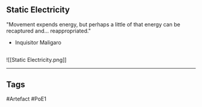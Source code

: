 ## Static Electricity
"Movement expends energy, but perhaps a little of that energy
can be recaptured and... reappropriated."
- Inquisitor Maligaro
##
![[Static Electricity.png]]

---
## Tags
#Artefact
#PoE1